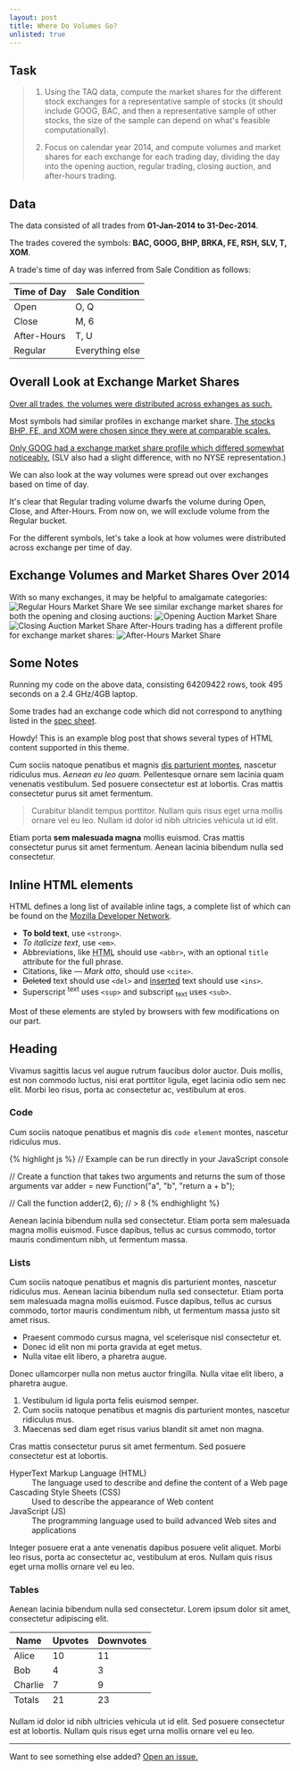 ```yaml
---
layout: post
title: Where Do Volumes Go?
unlisted: true
---
```


## Task
> 1. Using the TAQ data, compute the market shares for the different stock exchanges for a representative sample of stocks (it should include GOOG, BAC, and then a representative sample of other stocks, the size of the sample can depend on what's feasible computationally).
> 
> 2. Focus on calendar year 2014, and compute volumes and market shares for each exchange for each trading day, dividing the day into the opening auction, regular trading, closing auction, and after-hours trading.

## Data
The data consisted of all trades from **01-Jan-2014 to 31-Dec-2014**.

The trades covered the symbols: **BAC, GOOG, BHP, BRKA, FE, RSH, SLV, T, XOM**.

A trade's time of day was inferred from Sale Condition as follows:
<table>
  <thead>
    <tr>
      <th>Time of Day</th>
      <th>Sale Condition</th>
    </tr>
  </thead>
  <tbody>
    <tr>
      <td>Open</td>
      <td>O, Q</td>
    </tr>
    <tr>
      <td>Close</td>
      <td>M, 6</td>
    </tr>
    <tr>
      <td>After-Hours</td>
      <td>T, U</td>
    </tr>
    <tr>
      <td>Regular</td>
      <td>Everything else</td>
    </tr>
  </tbody>
</table>

## Overall Look at Exchange Market Shares
[Over all trades, the volumes were distributed across exhanges as such.](http://rcharts.github.io/viewer/?a2c6f9b03902566cfb76)

Most symbols had similar profiles in exchange market share. [The stocks BHP, FE, and XOM were chosen since they were at comparable scales.](http://rcharts.github.io/viewer/?c0e1fc17977fa20a3994)

[Only GOOG had a exchange market share profile which differed somewhat noticeably.](
http://rcharts.github.io/viewer/?1e2ef2392dcfe731ef83) (SLV also had a slight difference, with no NYSE representation.)

We can also look at the way volumes were spread out over exchanges based on time of day.

It's clear that Regular trading volume dwarfs the volume during Open, Close, and After-Hours. From now on, we will exclude volume from the Regular bucket.

For the different symbols, let's take a look at how volumes were distributed across exchange per time of day.

## Exchange Volumes and Market Shares Over 2014
With so many exchanges, it may be helpful to amalgamate categories:
![Regular Hours Market Share](https://github.com/TeddyCho/TeddyCho.github.io/blob/master/_posts/img/Regular2014.png)
We see similar exchange market shares for both the opening and closing auctions:
![Opening Auction Market Share](https://github.com/TeddyCho/TeddyCho.github.io/blob/master/_posts/img/Open2014.png)
![Closing Auction Market Share](https://github.com/TeddyCho/TeddyCho.github.io/blob/master/_posts/img/Close2014.png)
After-Hours trading has a different profile for exchange market shares:
![After-Hours Market Share](https://github.com/TeddyCho/TeddyCho.github.io/blob/master/_posts/img/After-Hours2014.png)

## Some Notes
Running my code on the above data, consisting 64209422 rows, took 495 seconds on a 2.4 GHz/4GB laptop.

Some trades had an exchange code which did not correspond to anything listed in the [spec sheet](www.nyxdata.com/doc/224904).

<div class="message">
  Howdy! This is an example blog post that shows several types of HTML content supported in this theme.
</div>

Cum sociis natoque penatibus et magnis <a href="#">dis parturient montes</a>, nascetur ridiculus mus. *Aenean eu leo quam.* Pellentesque ornare sem lacinia quam venenatis vestibulum. Sed posuere consectetur est at lobortis. Cras mattis consectetur purus sit amet fermentum.

> Curabitur blandit tempus porttitor. Nullam quis risus eget urna mollis ornare vel eu leo. Nullam id dolor id nibh ultricies vehicula ut id elit.

Etiam porta **sem malesuada magna** mollis euismod. Cras mattis consectetur purus sit amet fermentum. Aenean lacinia bibendum nulla sed consectetur.

## Inline HTML elements

HTML defines a long list of available inline tags, a complete list of which can be found on the [Mozilla Developer Network](https://developer.mozilla.org/en-US/docs/Web/HTML/Element).

- **To bold text**, use `<strong>`.
- *To italicize text*, use `<em>`.
- Abbreviations, like <abbr title="HyperText Markup Langage">HTML</abbr> should use `<abbr>`, with an optional `title` attribute for the full phrase.
- Citations, like <cite>&mdash; Mark otto</cite>, should use `<cite>`.
- <del>Deleted</del> text should use `<del>` and <ins>inserted</ins> text should use `<ins>`.
- Superscript <sup>text</sup> uses `<sup>` and subscript <sub>text</sub> uses `<sub>`.

Most of these elements are styled by browsers with few modifications on our part.

## Heading

Vivamus sagittis lacus vel augue rutrum faucibus dolor auctor. Duis mollis, est non commodo luctus, nisi erat porttitor ligula, eget lacinia odio sem nec elit. Morbi leo risus, porta ac consectetur ac, vestibulum at eros.

### Code

Cum sociis natoque penatibus et magnis dis `code element` montes, nascetur ridiculus mus.

{% highlight js %}
// Example can be run directly in your JavaScript console

// Create a function that takes two arguments and returns the sum of those arguments
var adder = new Function("a", "b", "return a + b");

// Call the function
adder(2, 6);
// > 8
{% endhighlight %}

Aenean lacinia bibendum nulla sed consectetur. Etiam porta sem malesuada magna mollis euismod. Fusce dapibus, tellus ac cursus commodo, tortor mauris condimentum nibh, ut fermentum massa.

### Lists

Cum sociis natoque penatibus et magnis dis parturient montes, nascetur ridiculus mus. Aenean lacinia bibendum nulla sed consectetur. Etiam porta sem malesuada magna mollis euismod. Fusce dapibus, tellus ac cursus commodo, tortor mauris condimentum nibh, ut fermentum massa justo sit amet risus.

* Praesent commodo cursus magna, vel scelerisque nisl consectetur et.
* Donec id elit non mi porta gravida at eget metus.
* Nulla vitae elit libero, a pharetra augue.

Donec ullamcorper nulla non metus auctor fringilla. Nulla vitae elit libero, a pharetra augue.

1. Vestibulum id ligula porta felis euismod semper.
2. Cum sociis natoque penatibus et magnis dis parturient montes, nascetur ridiculus mus.
3. Maecenas sed diam eget risus varius blandit sit amet non magna.

Cras mattis consectetur purus sit amet fermentum. Sed posuere consectetur est at lobortis.

<dl>
  <dt>HyperText Markup Language (HTML)</dt>
  <dd>The language used to describe and define the content of a Web page</dd>

  <dt>Cascading Style Sheets (CSS)</dt>
  <dd>Used to describe the appearance of Web content</dd>

  <dt>JavaScript (JS)</dt>
  <dd>The programming language used to build advanced Web sites and applications</dd>
</dl>

Integer posuere erat a ante venenatis dapibus posuere velit aliquet. Morbi leo risus, porta ac consectetur ac, vestibulum at eros. Nullam quis risus eget urna mollis ornare vel eu leo.

### Tables

Aenean lacinia bibendum nulla sed consectetur. Lorem ipsum dolor sit amet, consectetur adipiscing elit.

<table>
  <thead>
    <tr>
      <th>Name</th>
      <th>Upvotes</th>
      <th>Downvotes</th>
    </tr>
  </thead>
  <tfoot>
    <tr>
      <td>Totals</td>
      <td>21</td>
      <td>23</td>
    </tr>
  </tfoot>
  <tbody>
    <tr>
      <td>Alice</td>
      <td>10</td>
      <td>11</td>
    </tr>
    <tr>
      <td>Bob</td>
      <td>4</td>
      <td>3</td>
    </tr>
    <tr>
      <td>Charlie</td>
      <td>7</td>
      <td>9</td>
    </tr>
  </tbody>
</table>

Nullam id dolor id nibh ultricies vehicula ut id elit. Sed posuere consectetur est at lobortis. Nullam quis risus eget urna mollis ornare vel eu leo.

-----

Want to see something else added? <a href="https://github.com/poole/poole/issues/new">Open an issue.</a>
